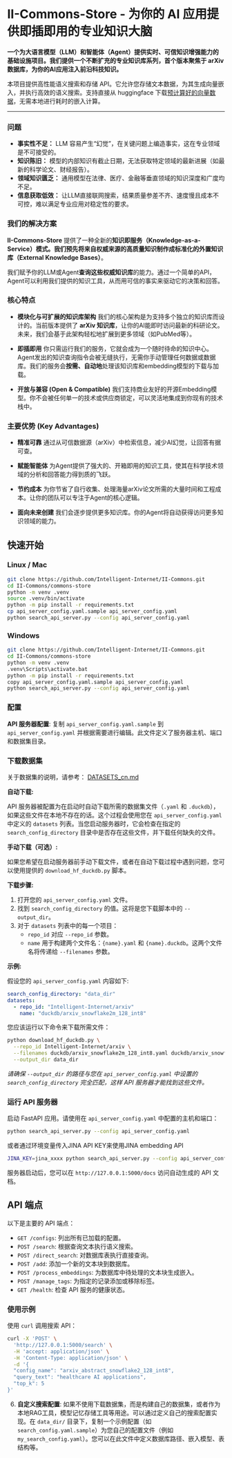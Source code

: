 # II-Commons-Store - 为你的 AI 应用提供即插即用的专业知识大脑

**一个为大语言模型（LLM）和智能体（Agent）提供实时、可信知识增强能力的基础设施项目。我们提供一个不断扩充的专业知识库系列，首个版本聚焦于 arXiv 数据库，为你的AI应用注入前沿科技知识。**


本项目提供高性能语义搜索和存储 API。它允许您存储文本数据，为其生成向量嵌入，并执行高效的语义搜索。支持直接从 huggingface 下载[预计算好的向量数据](DATASETS_cn.md)，无需本地进行耗时的嵌入计算。

---

###  问题

*   **事实性不足：** LLM 容易产生“幻觉”，在关键问题上编造事实，这在专业领域是不可接受的。
*   **知识陈旧：** 模型的内部知识有截止日期，无法获取特定领域的最新进展（如最新的科学论文、财经报告）。
*   **领域知识匮乏：** 通用模型在法律、医疗、金融等垂直领域的知识深度和广度均不足。
*   **信息获取低效：** 让LLM直接联网搜索，结果质量参差不齐、速度慢且成本不可控，难以满足专业应用对稳定性的要求。

###  我们的解决方案

**II-Commons-Store** 提供了一种全新的**知识即服务（Knowledge-as-a-Service）**模式。我们预先将来自权威来源的高质量知识制作成标准化的**外置知识库（External Knowledge Bases）**。

我们赋予你的LLM或Agent**查询这些权威知识库**的能力。通过一个简单的API，Agent可以利用我们提供的知识工具，从而用可信的事实来驱动它的决策和回答。

###  核心特点

*    **模块化与可扩展的知识库架构**
    我们的核心架构是为支持多个独立的知识库而设计的。当前版本提供了 **arXiv 知识库**，让你的AI能即时访问最新的科研论文。未来，我们会基于此架构轻松地扩展到更多领域（如PubMed等）。


*    **即插即用**
    你只需运行我们的服务，它就会成为一个随时待命的知识中心。Agent发出的知识查询指令会被无缝执行，无需你手动管理任何数据或数据库。我们的服务会**按需、自动地**处理该知识库和embedding模型的下载与加载。

*    **开放与兼容 (Open & Compatible)**
    我们支持商业友好的开源Embedding模型。你不会被任何单一的技术或供应商锁定，可以灵活地集成到你现有的技术栈中。

###  主要优势 (Key Advantages)

*   **精准可靠**
    通过从可信数据源（arXiv）中检索信息，减少AI幻觉，让回答有据可查。

*   **赋能智能体**
    为Agent提供了强大的、开箱即用的知识工具，使其在科学技术领域的分析和回答能力得到质的飞跃。

*   **节约成本**
    为你节省了自行收集、处理海量arXiv论文所需的大量时间和工程成本。让你的团队可以专注于Agent的核心逻辑。

*   **面向未来创建**
    我们会逐步提供更多知识库。你的Agent将自动获得访问更多知识领域的能力。


## 快速开始

### Linux / Mac

```bash
git clone https://github.com/Intelligent-Internet/II-Commons.git
cd II-Commons/commons-store
python -m venv .venv
source .venv/bin/activate
python -m pip install -r requirements.txt
cp api_server_config.yaml.sample api_server_config.yaml
python search_api_server.py --config api_server_config.yaml
```

### Windows

```bash
git clone https://github.com/Intelligent-Internet/II-Commons.git
cd II-Commons/commons-store
python -m venv .venv
.venv\Scripts\activate.bat
python -m pip install -r requirements.txt
copy api_server_config.yaml.sample api_server_config.yaml
python search_api_server.py --config api_server_config.yaml
```

### 配置


**API 服务器配置**: 复制 `api_server_config.yaml.sample` 到 `api_server_config.yaml` 并根据需要进行编辑。此文件定义了服务器主机、端口和数据集目录。

### 下载数据集

关于数据集的说明，请参考： [DATASETS_cn.md](DATASETS_cn.md)

**自动下载:**

API 服务器被配置为在启动时自动下载所需的数据集文件（`.yaml` 和 `.duckdb`），如果这些文件在本地不存在的话。这个过程会使用您在 `api_server_config.yaml` 中定义的 `datasets` 列表。当您启动服务器时，它会检查在指定的 `search_config_directory` 目录中是否存在这些文件，并下载任何缺失的文件。

**手动下载（可选）:**

如果您希望在启动服务器前手动下载文件，或者在自动下载过程中遇到问题，您可以使用提供的 `download_hf_duckdb.py` 脚本。

**下载步骤:**

1.  打开您的 `api_server_config.yaml` 文件。
2.  找到 `search_config_directory` 的值。这将是您下载脚本中的 `--output_dir`。
3.  对于 `datasets` 列表中的每一个项目：
    -   `repo_id` 对应 `--repo_id` 参数。
    -   `name` 用于构建两个文件名：`{name}.yaml` 和 `{name}.duckdb`。这两个文件名将传递给 `--filenames` 参数。

**示例:**

假设您的 `api_server_config.yaml` 内容如下:

```yaml
search_config_directory: "data_dir"
datasets:
  - repo_id: "Intelligent-Internet/arxiv"
    name: "duckdb/arxiv_snowflake2m_128_int8"
```

您应该运行以下命令来下载所需文件：

```bash
python download_hf_duckdb.py \
  --repo_id Intelligent-Internet/arxiv \
  --filenames duckdb/arxiv_snowflake2m_128_int8.yaml duckdb/arxiv_snowflake2m_128_int8.duckdb \
  --output_dir data_dir
```

*请确保 `--output_dir` 的路径与您在 `api_server_config.yaml` 中设置的 `search_config_directory` 完全匹配，这样 API 服务器才能找到这些文件。*

### 运行 API 服务器

启动 FastAPI 应用。请使用在 `api_server_config.yaml` 中配置的主机和端口：

```bash
python search_api_server.py --config api_server_config.yaml
```

或者通过环境变量传入JINA API KEY来使用JINA embedding API

```bash
JINA_KEY=jina_xxxx python search_api_server.py --config api_server_config.yaml
```

服务器启动后，您可以在 `http://127.0.0.1:5000/docs` 访问自动生成的 API 文档。

## API 端点

以下是主要的 API 端点：

- `GET /configs`: 列出所有已加载的配置。
- `POST /search`: 根据查询文本执行语义搜索。
- `POST /direct_search`: 对数据库表执行直接查询。
- `POST /add`: 添加一个新的文本块到数据库。
- `POST /process_embeddings`: 为数据库中待处理的文本块生成嵌入。
- `POST /manage_tags`: 为指定的记录添加或移除标签。
- `GET /health`: 检查 API 服务的健康状态。

### 使用示例

使用 `curl` 调用搜索 API：

```bash
curl -X 'POST' \
  'http://127.0.0.1:5000/search' \
  -H 'accept: application/json' \
  -H 'Content-Type: application/json' \
  -d '{
  "config_name": "arxiv_abstract_snowflake2_128_int8",
  "query_text": "healthcare AI applications",
  "top_k": 5
}'
```

6.  **自定义搜索配置**:
    如果不使用下载数据集，而是构建自己的数据集，或者作为本地RAG工具，模型记忆存储工具等用途。可以通过定义自己的搜索配置实现。在 `data_dir/` 目录下，复制一个示例配置（如 `search_config.yaml.sample`）为您自己的配置文件（例如 `my_search_config.yaml`）。您可以在此文件中定义数据库路径、嵌入模型、表结构等。

